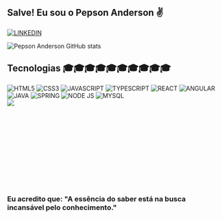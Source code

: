 ## Salve! Eu sou o Pepson Anderson ✌️

[![LINKEDIN](https://img.shields.io/badge/LinkedIn-0077B5?style=for-the-badge&logo=linkedin&logoColor=white)](https://linkedin.com/in/pepson-silva-analista-de-sistemas)

![Pepson Anderson GitHub stats](https://github-readme-stats.vercel.app/api?username=pepson09854&show_icons=true&theme=codeSTACKr) 

## Tecnologias 🎓🎓🎓🎓🎓🎓🎓🎓🎓🎓

<div style='display: inline-block'>
  <img aling='center' alt= 'HTML5' src='https://img.shields.io/badge/HTML5-E34F26?style=for-the-badge&logo=html5&logoColor=white'/>
  <img aling='center' alt= 'CSS3' src='https://img.shields.io/badge/CSS3-1572B6?style=for-the-badge&logo=css3&logoColor=white'/>
  <img aling='center' alt= 'JAVASCRIPT' src='https://img.shields.io/badge/JavaScript-F7DF1E?style=for-the-badge&logo=javascript&logoColor=black'/>
  <img aling='center' alt= 'TYPESCRIPT' src='https://img.shields.io/badge/TypeScript-007ACC?style=for-the-badge&logo=typescript&logoColor=white'/>
  <img aling='center' alt= 'REACT' src='https://img.shields.io/badge/React-20232A?style=for-the-badge&logo=react&logoColor=61DAFB'/>
  <img aling='center' alt= 'ANGULAR' src='https://img.shields.io/badge/Angular-DD0031?style=for-the-badge&logo=angular&logoColor=white'/>
  <img aling='center' alt= 'JAVA' src='https://img.shields.io/badge/Java-ED8B00?style=for-the-badge&logo=java&logoColor=white'/>
  <img aling='center' alt= 'SPRING' src='https://img.shields.io/badge/Spring-6DB33F?style=for-the-badge&logo=spring&logoColor=white'/>
  <img aling='center' alt= 'NODE JS' src='https://img.shields.io/badge/Node.js-43853D?style=for-the-badge&logo=node.js&logoColor=white'/>
  <img aling='center' alt= 'MYSQL' src='https://img.shields.io/badge/MySQL-00000F?style=for-the-badge&logo=mysql&logoColor=white'/>
</div><br>

<div style='width 100%; height: 200px; bacgroundColor: #223344;'>
    <img  src='https://github-readme-stats.vercel.app/api/top-langs/?username=pepson09854&theme=blue-green'/>
</div>  
  
### Eu acredito que: "A essência do saber está na busca incansável pelo conhecimento." 





